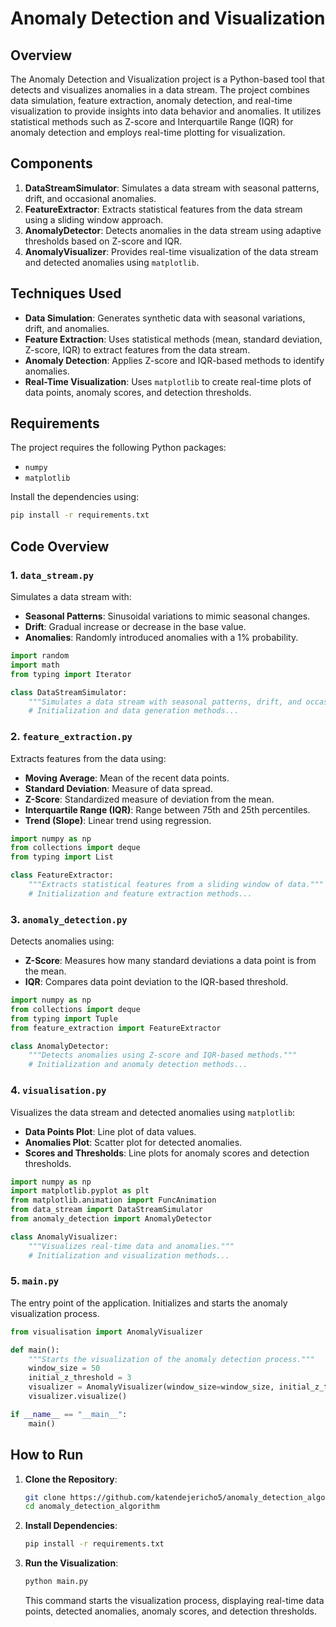 # Anomaly Detection and Visualization

## Overview

The Anomaly Detection and Visualization project is a Python-based tool that detects and visualizes anomalies in a data stream. The project combines data simulation, feature extraction, anomaly detection, and real-time visualization to provide insights into data behavior and anomalies. It utilizes statistical methods such as Z-score and Interquartile Range (IQR) for anomaly detection and employs real-time plotting for visualization.

## Components

1. **DataStreamSimulator**: Simulates a data stream with seasonal patterns, drift, and occasional anomalies.
2. **FeatureExtractor**: Extracts statistical features from the data stream using a sliding window approach.
3. **AnomalyDetector**: Detects anomalies in the data stream using adaptive thresholds based on Z-score and IQR.
4. **AnomalyVisualizer**: Provides real-time visualization of the data stream and detected anomalies using `matplotlib`.

## Techniques Used

- **Data Simulation**: Generates synthetic data with seasonal variations, drift, and anomalies.
- **Feature Extraction**: Uses statistical methods (mean, standard deviation, Z-score, IQR) to extract features from the data stream.
- **Anomaly Detection**: Applies Z-score and IQR-based methods to identify anomalies.
- **Real-Time Visualization**: Uses `matplotlib` to create real-time plots of data points, anomaly scores, and detection thresholds.

## Requirements

The project requires the following Python packages:

- `numpy`
- `matplotlib`


Install the dependencies using:

```bash
pip install -r requirements.txt
```

## Code Overview

### 1. `data_stream.py`

Simulates a data stream with:
- **Seasonal Patterns**: Sinusoidal variations to mimic seasonal changes.
- **Drift**: Gradual increase or decrease in the base value.
- **Anomalies**: Randomly introduced anomalies with a 1% probability.

```python
import random
import math
from typing import Iterator

class DataStreamSimulator:
    """Simulates a data stream with seasonal patterns, drift, and occasional anomalies."""
    # Initialization and data generation methods...
```

### 2. `feature_extraction.py`

Extracts features from the data using:
- **Moving Average**: Mean of the recent data points.
- **Standard Deviation**: Measure of data spread.
- **Z-Score**: Standardized measure of deviation from the mean.
- **Interquartile Range (IQR)**: Range between 75th and 25th percentiles.
- **Trend (Slope)**: Linear trend using regression.

```python
import numpy as np
from collections import deque
from typing import List

class FeatureExtractor:
    """Extracts statistical features from a sliding window of data."""
    # Initialization and feature extraction methods...
```

### 3. `anomaly_detection.py`

Detects anomalies using:
- **Z-Score**: Measures how many standard deviations a data point is from the mean.
- **IQR**: Compares data point deviation to the IQR-based threshold.

```python
import numpy as np
from collections import deque
from typing import Tuple
from feature_extraction import FeatureExtractor

class AnomalyDetector:
    """Detects anomalies using Z-score and IQR-based methods."""
    # Initialization and anomaly detection methods...
```

### 4. `visualisation.py`

Visualizes the data stream and detected anomalies using `matplotlib`:
- **Data Points Plot**: Line plot of data values.
- **Anomalies Plot**: Scatter plot for detected anomalies.
- **Scores and Thresholds**: Line plots for anomaly scores and detection thresholds.

```python
import numpy as np
import matplotlib.pyplot as plt
from matplotlib.animation import FuncAnimation
from data_stream import DataStreamSimulator
from anomaly_detection import AnomalyDetector

class AnomalyVisualizer:
    """Visualizes real-time data and anomalies."""
    # Initialization and visualization methods...
```

### 5. `main.py`

The entry point of the application. Initializes and starts the anomaly visualization process.

```python
from visualisation import AnomalyVisualizer

def main():
    """Starts the visualization of the anomaly detection process."""
    window_size = 50
    initial_z_threshold = 3
    visualizer = AnomalyVisualizer(window_size=window_size, initial_z_threshold=initial_z_threshold)
    visualizer.visualize()

if __name__ == "__main__":
    main()
```

## How to Run

1. **Clone the Repository**:

   ```bash
   git clone https://github.com/katendejericho5/anomaly_detection_algorithm
   cd anomaly_detection_algorithm
   ```

2. **Install Dependencies**:

   ```bash
   pip install -r requirements.txt
   ```

3. **Run the Visualization**:

   ```bash
   python main.py
   ```

   This command starts the visualization process, displaying real-time data points, detected anomalies, anomaly scores, and detection thresholds.